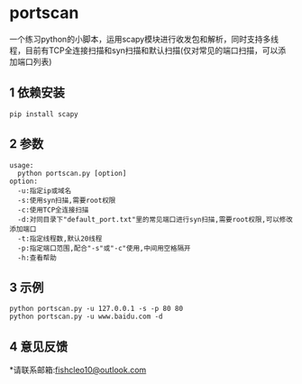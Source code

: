 
# portscan
一个练习python的小脚本，运用scapy模块进行收发包和解析，同时支持多线程，目前有TCP全连接扫描和syn扫描和默认扫描(仅对常见的端口扫描，可以添加端口列表)

## 1 依赖安装
```
pip install scapy
```
## 2 参数
```
usage:
  python portscan.py [option]
option:
  -u:指定ip或域名
  -s:使用syn扫描,需要root权限
  -c:使用TCP全连接扫描
  -d:对同目录下"default_port.txt"里的常见端口进行syn扫描,需要root权限,可以修改添加端口
  -t:指定线程数,默认20线程
  -p:指定端口范围,配合"-s"或"-c"使用,中间用空格隔开
  -h:查看帮助
```

## 3 示例
```
python portscan.py -u 127.0.0.1 -s -p 80 80
python portscan.py -u www.baidu.com -d
```



## 4 意见反馈

*请联系邮箱:fishcleo10@outlook.com
